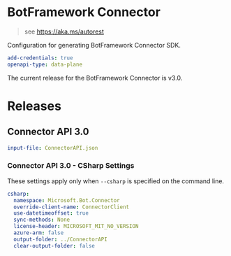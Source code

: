 ﻿# BotFramework Connector

> see https://aka.ms/autorest

Configuration for generating BotFramework Connector SDK.

``` yaml
add-credentials: true
openapi-type: data-plane
```
The current release for the BotFramework Connector is v3.0.

# Releases

## Connector API 3.0

``` yaml
input-file: ConnectorAPI.json
```

### Connector API 3.0 - CSharp Settings
These settings apply only when `--csharp` is specified on the command line.
``` yaml $(csharp)
csharp:
  namespace: Microsoft.Bot.Connector
  override-client-name: ConnectorClient
  use-datetimeoffset: true
  sync-methods: None
  license-header: MICROSOFT_MIT_NO_VERSION
  azure-arm: false
  output-folder: ../ConnectorAPI
  clear-output-folder: false
```